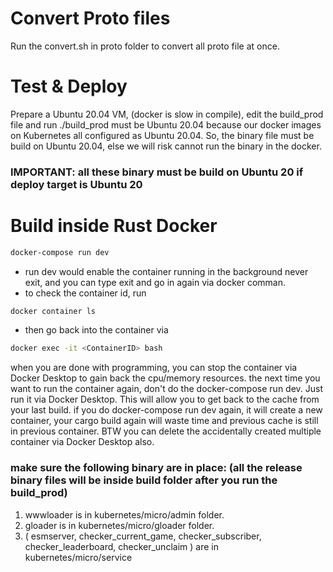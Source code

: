 # Convert Proto files
Run the convert.sh in proto folder to convert all proto file at once.


# Test & Deploy
Prepare a Ubuntu 20.04 VM, (docker is slow in compile), edit the build_prod file and run ./build_prod
must be Ubuntu 20.04 because our docker images on Kubernetes all configured as Ubuntu 20.04.
So, the binary file must be build on Ubuntu 20.04, else we will risk cannot run the binary in the docker.

### IMPORTANT: all these binary must be build on Ubuntu 20 if deploy target is Ubuntu 20




# Build inside Rust Docker
```sh
docker-compose run dev
```
* run dev would enable the container running in the background never exit, and you can type exit and go in again via docker comman.
* to check the container id, run 
```sh
docker container ls
```
* then go back into the container via
```sh
docker exec -it <ContainerID> bash
```
when you are done with programming, you can stop the container via Docker Desktop to gain back the cpu/memory resources.
the next time you want to run the container again, don't do the docker-compose run dev. Just run it via Docker Desktop.
This will allow you to get back to the cache from your last build. if you do docker-compose run dev again, it will create a new container, 
your cargo build again will waste time and previous cache is still in previous container. 
BTW you can delete the accidentally created multiple container via Docker Desktop also.




### make sure the following binary are in place: (all the release binary files will be inside build folder after you run the build_prod)
1. wwwloader is in kubernetes/micro/admin folder.
2. gloader is in kubernetes/micro/gloader folder.
3. (  esmserver, checker_current_game, checker_subscriber, checker_leaderboard, checker_unclaim  ) are in kubernetes/micro/service

